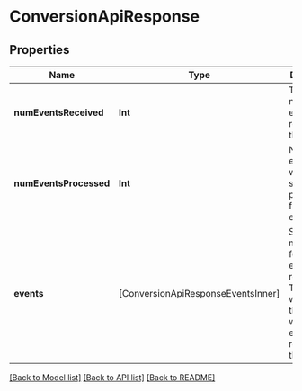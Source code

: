 # ConversionApiResponse

## Properties
Name | Type | Description | Notes
------------ | ------------- | ------------- | -------------
**numEventsReceived** | **Int** | Total number of events received in the request. | 
**numEventsProcessed** | **Int** | Number of events that were successfully processed from the events. | 
**events** | [ConversionApiResponseEventsInner] | Specific messages for each event received. The order will match the order in which the events were received in the request. | 

[[Back to Model list]](../README.md#documentation-for-models) [[Back to API list]](../README.md#documentation-for-api-endpoints) [[Back to README]](../README.md)


